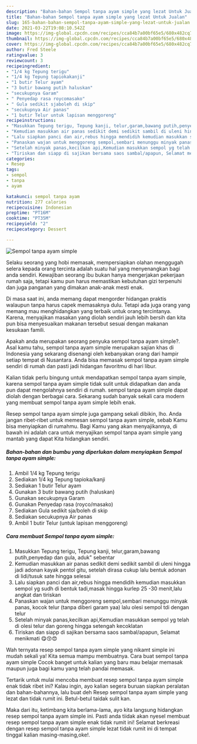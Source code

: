```yaml
---
description: "Bahan-bahan Sempol tanpa ayam simple yang lezat Untuk Jualan"
title: "Bahan-bahan Sempol tanpa ayam simple yang lezat Untuk Jualan"
slug: 165-bahan-bahan-sempol-tanpa-ayam-simple-yang-lezat-untuk-jualan
date: 2021-03-22T19:08:10.542Z
image: https://img-global.cpcdn.com/recipes/cca84b7a00bf65e5/680x482cq70/sempol-tanpa-ayam-simple-foto-resep-utama.jpg
thumbnail: https://img-global.cpcdn.com/recipes/cca84b7a00bf65e5/680x482cq70/sempol-tanpa-ayam-simple-foto-resep-utama.jpg
cover: https://img-global.cpcdn.com/recipes/cca84b7a00bf65e5/680x482cq70/sempol-tanpa-ayam-simple-foto-resep-utama.jpg
author: Fred Steele
ratingvalue: 3
reviewcount: 3
recipeingredient:
- "1/4 kg Tepung terigu"
- "1/4 kg Tepung tapiokakanji"
- "1 butir Telur ayam"
- "3 butir bawang putih haluskan"
- "secukupnya Garam"
- " Penyedap rasa roycomasako"
- " Gula sedikit sjaboleh di skip"
- "secukupnya Air panas"
- "1 butir Telur untuk lapisan menggoreng"
recipeinstructions:
- "Masukkan Tepung terigu, Tepung kanji, telur,garam,bawang putih,penyedap dan gula, aduk&#34; sebentar"
- "Kemudian masukkan air panas sedikit demi sedikit sambil di uleni hingga jadi adonan kayak pentol gitu, setelah dirasa cukup lalu bentuk adonan di lidi/tusuk sate hingga selesai"
- "Lalu siapkan panci dan air,rebus hingga mendidih kemudian masukkan sempol yg sudh di bentuk tadi,masak hingga kurlep 25 -30 menit,lalu angkat dan tiriskan"
- "Panaskan wajan untuk menggoreng sempol,sembari menunggu minyak panas, kocok telur (tanpa diberi garam yaa) lalu olesi sempol tdi dengan telur"
- "Setelah minyak panas,kecilkan api,Kemudian masukkan sempol yg telah di olesi telur dan goreng hingga setengah kecoklatan"
- "Tiriskan dan siapp di sajikan bersama saos sambal/apapun, Selamat menikmati 😋😚😍"
categories:
- Resep
tags:
- sempol
- tanpa
- ayam

katakunci: sempol tanpa ayam 
nutrition: 277 calories
recipecuisine: Indonesian
preptime: "PT16M"
cooktime: "PT35M"
recipeyield: "2"
recipecategory: Dessert

---
```



![Sempol tanpa ayam simple](https://img-global.cpcdn.com/recipes/cca84b7a00bf65e5/680x482cq70/sempol-tanpa-ayam-simple-foto-resep-utama.jpg)

Selaku seorang yang hobi memasak, mempersiapkan olahan menggugah selera kepada orang tercinta adalah suatu hal yang menyenangkan bagi anda sendiri. Kewajiban seorang ibu bukan hanya mengerjakan pekerjaan rumah saja, tetapi kamu pun harus memastikan kebutuhan gizi terpenuhi dan juga panganan yang dimakan anak-anak mesti enak.

Di masa  saat ini, anda memang dapat mengorder hidangan praktis walaupun tanpa harus capek memasaknya dulu. Tetapi ada juga orang yang memang mau menghidangkan yang terbaik untuk orang tercintanya. Karena, menyajikan masakan yang diolah sendiri jauh lebih bersih dan kita pun bisa menyesuaikan makanan tersebut sesuai dengan makanan kesukaan famili. 



Apakah anda merupakan seorang penyuka sempol tanpa ayam simple?. Asal kamu tahu, sempol tanpa ayam simple merupakan sajian khas di Indonesia yang sekarang disenangi oleh kebanyakan orang dari hampir setiap tempat di Nusantara. Anda bisa memasak sempol tanpa ayam simple sendiri di rumah dan pasti jadi hidangan favoritmu di hari libur.

Kalian tidak perlu bingung untuk mendapatkan sempol tanpa ayam simple, karena sempol tanpa ayam simple tidak sulit untuk didapatkan dan anda pun dapat mengolahnya sendiri di rumah. sempol tanpa ayam simple dapat diolah dengan berbagai cara. Sekarang sudah banyak sekali cara modern yang membuat sempol tanpa ayam simple lebih enak.

Resep sempol tanpa ayam simple juga gampang sekali dibikin, lho. Anda jangan ribet-ribet untuk memesan sempol tanpa ayam simple, sebab Kamu bisa menyiapkan di rumahmu. Bagi Kamu yang akan menyajikannya, di bawah ini adalah cara untuk menyajikan sempol tanpa ayam simple yang mantab yang dapat Kita hidangkan sendiri.

<!--inarticleads1-->

##### Bahan-bahan dan bumbu yang diperlukan dalam menyiapkan Sempol tanpa ayam simple:

1. Ambil 1/4 kg Tepung terigu
1. Sediakan 1/4 kg Tepung tapioka/kanji
1. Sediakan 1 butir Telur ayam
1. Gunakan 3 butir bawang putih (haluskan)
1. Gunakan secukupnya Garam
1. Gunakan  Penyedap rasa (royco/masako)
1. Sediakan  Gula sedikit sja/boleh di skip
1. Sediakan secukupnya Air panas
1. Ambil 1 butir Telur (untuk lapisan menggoreng)




<!--inarticleads2-->

##### Cara membuat Sempol tanpa ayam simple:

1. Masukkan Tepung terigu, Tepung kanji, telur,garam,bawang putih,penyedap dan gula, aduk&#34; sebentar
1. Kemudian masukkan air panas sedikit demi sedikit sambil di uleni hingga jadi adonan kayak pentol gitu, setelah dirasa cukup lalu bentuk adonan di lidi/tusuk sate hingga selesai
1. Lalu siapkan panci dan air,rebus hingga mendidih kemudian masukkan sempol yg sudh di bentuk tadi,masak hingga kurlep 25 -30 menit,lalu angkat dan tiriskan
1. Panaskan wajan untuk menggoreng sempol,sembari menunggu minyak panas, kocok telur (tanpa diberi garam yaa) lalu olesi sempol tdi dengan telur
1. Setelah minyak panas,kecilkan api,Kemudian masukkan sempol yg telah di olesi telur dan goreng hingga setengah kecoklatan
1. Tiriskan dan siapp di sajikan bersama saos sambal/apapun, Selamat menikmati 😋😚😍




Wah ternyata resep sempol tanpa ayam simple yang nikamt simple ini mudah sekali ya! Kita semua mampu membuatnya. Cara buat sempol tanpa ayam simple Cocok banget untuk kalian yang baru mau belajar memasak maupun juga bagi kamu yang telah pandai memasak.

Tertarik untuk mulai mencoba membuat resep sempol tanpa ayam simple enak tidak ribet ini? Kalau ingin, ayo kalian segera buruan siapkan peralatan dan bahan-bahannya, lalu buat deh Resep sempol tanpa ayam simple yang lezat dan tidak rumit ini. Betul-betul taidak sulit kan. 

Maka dari itu, ketimbang kita berlama-lama, ayo kita langsung hidangkan resep sempol tanpa ayam simple ini. Pasti anda tiidak akan nyesel membuat resep sempol tanpa ayam simple enak tidak rumit ini! Selamat berkreasi dengan resep sempol tanpa ayam simple lezat tidak rumit ini di tempat tinggal kalian masing-masing,oke!.

